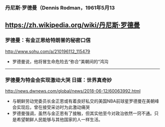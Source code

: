 ### 丹尼斯·罗德曼（Dennis Rodman，1961年5月13
https://zh.wikipedia.org/wiki/丹尼斯·罗德曼
---
### 罗德曼：有金正恩给特朗普的秘密口信
http://www.sohu.com/a/210196112_115479
- 罗德曼说，他将冒生命危险去“弥合”美朝间的“鸿沟
---
### 罗德曼为特金会实现激动大哭 日媒：世界真奇妙
http://news.dwnews.com/global/news/2018-06-12/60063992.html
- 与朝鲜劳动党委员长金正恩或有着良好私交的美国NBA前球星罗德曼在美朝峰会实现后，曾在接受采访时为此激动痛哭
- 罗德曼强调，虽然与金正恩有了接触，但其实他至今对政治依然一窍不通。只是希望朝鲜人民能够与其他国家的人一样生活。